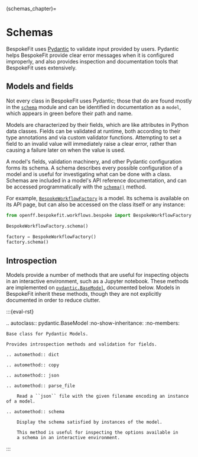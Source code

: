(schemas_chapter)=
# Schemas

BespokeFit uses [Pydantic] to validate input provided by users. Pydantic helps
BespokeFit provide clear error messages when it is configured improperly, and
also provides inspection and documentation tools that BespokeFit uses
extensively.

## Models and fields

Not every class in BespokeFit uses Pydantic; those that do are found mostly in
the [`schema`] module and can be identified in documentation as a `model`,
which appears in green before their path and name.

Models are characterized by their fields, which are like attributes in Python
data classes. Fields can be validated at runtime, both according to their type
annotations and via custom validator functions. Attempting to set a field to 
an invalid value will immediately raise a clear error, rather than causing a 
failure later on when the value is used.

A model's fields, validation machinery, and other Pydantic configuration forms
its schema. A schema describes every possible configuration of a model and is
useful for investigating what can be done with a class. Schemas are included in
a model's API reference documentation, and can be accessed programmatically
with the [`schema()`] method.

For example, [`BespokeWorkflowFactory`] is a model. Its schema is available
on its API page, but can also be accessed on the class itself or any instance:

```python
from openff.bespokefit.workflows.bespoke import BespokeWorkflowFactory

BespokeWorkflowFactory.schema()

factory = BespokeWorkflowFactory()
factory.schema()
```

## Introspection

Models provide a number of methods that are useful for inspecting objects in an
interactive environment, such as a Jupyter notebook. These methods are implemented
on [`pydantic.BaseModel`], documented below. Models in BespokeFit inherit these methods,
though they are not explicitly documented in order to reduce clutter.


:::{eval-rst} 

.. autoclass:: pydantic.BaseModel
    :no-show-inheritance:
    :no-members:

    Base class for Pydantic Models.

    Provides introspection methods and validation for fields.

    .. automethod:: dict
    
    .. automethod:: copy
    
    .. automethod:: json

    .. automethod:: parse_file

        Read a ``json`` file with the given filename encoding an instance of a model.
    
    .. automethod:: schema

        Display the schema satisfied by instances of the model.

        This method is useful for inspecting the options available in 
        a schema in an interactive environment.

:::


[Pydantic]: https://pydantic-docs.helpmanual.io/
[`schema`]: openff.bespokefit.schema
[`BespokeWorkflowFactory`]: openff.bespokefit.workflows.bespoke.BespokeWorkflowFactory
[`pydantic.BaseModel`]: pydantic.BaseModel
[`schema()`]: pydantic.BaseModel.schema
